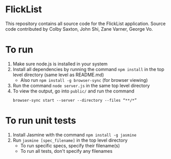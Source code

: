 # FlickList
This repository contains all source code for the FlickList application.
Source code contributed by Colby Saxton, John Shi, Zane Varner, George Vo.

# To run
1. Make sure node.js is installed in your system
2. Install all dependencies by running the command ```npm install``` in the
top level directory (same level as README.md)
    - Also run ```npm install -g browser-sync``` (for browser viewing)
3. Run the command ```node server.js``` in the same top level directory
4. To view the output, go into ```public/``` and run the command
    ```
    browser-sync start --server --directory --files “**/*”
    ```

# To run unit tests
1. Install Jasmine with the command ```npm install -g jasmine```
2. Run ```jasmine [spec_filename]``` in the top level directory
    - To run specific specs, specify their filename(s)
    - To run all tests, don't specify any filenames